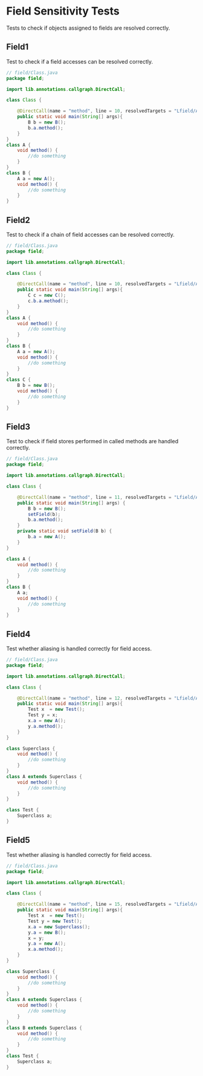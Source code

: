 # Field Sensitivity Tests
Tests to check if objects assigned to fields are resolved correctly.

## Field1
[//]: # (MAIN: field.Class)
Test to check if a field accesses can be resolved correctly.
```java
// field/Class.java
package field;

import lib.annotations.callgraph.DirectCall;

class Class {

    @DirectCall(name = "method", line = 10, resolvedTargets = "Lfield/A;" , prohibitedTargets = {"Lfield/B;"})
    public static void main(String[] args){
        B b = new B();
        b.a.method();
    }
}
class A {
    void method() {
        //do something
    }
}
class B {
    A a = new A();
    void method() {
        //do something
    }
}
```
[//]: # (END)

## Field2
[//]: # (MAIN: field.Class)
Test to check if a chain of field accesses can be resolved correctly.
```java
// field/Class.java
package field;

import lib.annotations.callgraph.DirectCall;

class Class {

    @DirectCall(name = "method", line = 10, resolvedTargets = "Lfield/A;" , prohibitedTargets = {"Lfield/B;", "Lfield/C;"})
    public static void main(String[] args){
        C c = new C();
        c.b.a.method();
    }
}
class A {
    void method() {
        //do something
    }
}
class B {
    A a = new A();
    void method() {
        //do something
    }
}
class C {
    B b = new B();
    void method() {
        //do something
    }
}
```
[//]: # (END)

## Field3
[//]: # (MAIN: field.Class)
Test to check if field stores performed in called methods are handled correctly.
```java
// field/Class.java
package field;

import lib.annotations.callgraph.DirectCall;

class Class {

    @DirectCall(name = "method", line = 11, resolvedTargets = "Lfield/A;", prohibitedTargets = {"Lfield/B;"})
    public static void main(String[] args) {
        B b = new B();
        setField(b);
        b.a.method();
    }
    private static void setField(B b) {
        b.a = new A();
    }
}

class A {
    void method() {
        //do something
    }
}
class B {
    A a;
    void method() {
        //do something
    }
}
```
[//]: # (END)

## Field4
[//]: # (MAIN: field.Class)
Test whether aliasing is handled correctly for field access.
```java
// field/Class.java
package field;

import lib.annotations.callgraph.DirectCall;

class Class {

    @DirectCall(name = "method", line = 12, resolvedTargets = "Lfield/A;", prohibitedTargets = {"Lfield/B;", "Lfield/Superclass;"})
    public static void main(String[] args){
        Test x  = new Test();
        Test y = x;
        x.a = new A();
        y.a.method();
    }
}

class Superclass {
    void method() {
        //do something
    }
}
class A extends Superclass {
    void method() {
        //do something
    }
}

class Test {
    Superclass a;
}
```
[//]: # (END)

## Field5
[//]: # (MAIN: field.Class)
Test whether aliasing is handled correctly for field access.
```java
// field/Class.java
package field;

import lib.annotations.callgraph.DirectCall;

class Class {

    @DirectCall(name = "method", line = 15, resolvedTargets = "Lfield/A;", prohibitedTargets = {"Lfield/B;", "Lfield/Superclass;"})
    public static void main(String[] args){
        Test x  = new Test();
        Test y = new Test();
        x.a = new Superclass();
        y.a = new B();
        x = y;
        y.a = new A();
        x.a.method();
    }
}

class Superclass {
    void method() {
        //do something
    }
}
class A extends Superclass {
    void method() {
        //do something
    }
}
class B extends Superclass {
    void method() {
        //do something
    }
}
class Test {
    Superclass a;
}
```
[//]: # (END)